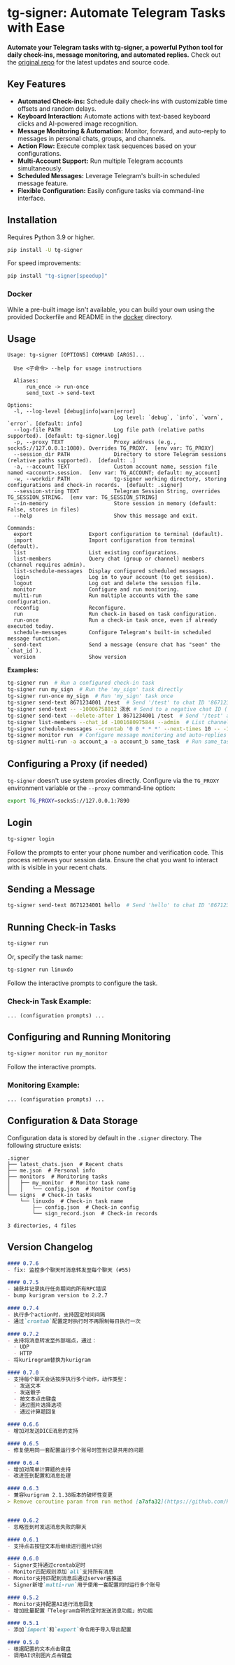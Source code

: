 # tg-signer: Automate Telegram Tasks with Ease

**Automate your Telegram tasks with tg-signer, a powerful Python tool for daily check-ins, message monitoring, and automated replies.**  Check out the [original repo](https://github.com/amchii/tg-signer) for the latest updates and source code.

## Key Features

*   **Automated Check-ins:** Schedule daily check-ins with customizable time offsets and random delays.
*   **Keyboard Interaction:** Automate actions with text-based keyboard clicks and AI-powered image recognition.
*   **Message Monitoring & Automation:** Monitor, forward, and auto-reply to messages in personal chats, groups, and channels.
*   **Action Flow:** Execute complex task sequences based on your configurations.
*   **Multi-Account Support:** Run multiple Telegram accounts simultaneously.
*   **Scheduled Messages:** Leverage Telegram's built-in scheduled message feature.
*   **Flexible Configuration:** Easily configure tasks via command-line interface.

## Installation

Requires Python 3.9 or higher.

```bash
pip install -U tg-signer
```

For speed improvements:

```bash
pip install "tg-signer[speedup]"
```

### Docker

While a pre-built image isn't available, you can build your own using the provided Dockerfile and README in the [docker](./docker) directory.

## Usage

```
Usage: tg-signer [OPTIONS] COMMAND [ARGS]...

  Use <子命令> --help for usage instructions

  Aliases:
      run_once -> run-once
      send_text -> send-text

Options:
  -l, --log-level [debug|info|warn|error]
                                  Log level: `debug`, `info`, `warn`, `error`. [default: info]
  --log-file PATH                 Log file path (relative paths supported). [default: tg-signer.log]
  -p, --proxy TEXT                Proxy address (e.g., socks5://127.0.0.1:1080). Overrides TG_PROXY.  [env var: TG_PROXY]
  --session_dir PATH              Directory to store Telegram sessions (relative paths supported).  [default: .]
  -a, --account TEXT              Custom account name, session file named <account>.session.  [env var: TG_ACCOUNT; default: my_account]
  -w, --workdir PATH              tg-signer working directory, storing configurations and check-in records.  [default: .signer]
  --session-string TEXT           Telegram Session String, overrides TG_SESSION_STRING.  [env var: TG_SESSION_STRING]
  --in-memory                     Store session in memory (default: False, stores in files)
  --help                          Show this message and exit.

Commands:
  export                  Export configuration to terminal (default).
  import                  Import configuration from terminal (default).
  list                    List existing configurations.
  list-members            Query chat (group or channel) members (channel requires admin).
  list-schedule-messages  Display configured scheduled messages.
  login                   Log in to your account (to get session).
  logout                  Log out and delete the session file.
  monitor                 Configure and run monitoring.
  multi-run               Run multiple accounts with the same configuration.
  reconfig                Reconfigure.
  run                     Run check-in based on task configuration.
  run-once                Run a check-in task once, even if already executed today.
  schedule-messages       Configure Telegram's built-in scheduled message function.
  send-text               Send a message (ensure chat has "seen" the `chat_id`).
  version                 Show version
```

**Examples:**

```bash
tg-signer run  # Run a configured check-in task
tg-signer run my_sign  # Run the 'my_sign' task directly
tg-signer run-once my_sign  # Run 'my_sign' task once
tg-signer send-text 8671234001 /test  # Send '/test' to chat ID '8671234001'
tg-signer send-text -- -10006758812 浇水 # Send to a negative chat ID (use '--' for POSIX style)
tg-signer send-text --delete-after 1 8671234001 /test  # Send '/test' and delete after 1 sec
tg-signer list-members --chat_id -1001680975844 --admin  # List channel admins
tg-signer schedule-messages --crontab '0 0 * * *' --next-times 10 -- -1001680975844 你好 # Schedule messages
tg-signer monitor run  # Configure message monitoring and auto-replies
tg-signer multi-run -a account_a -a account_b same_task  # Run same_task for multiple accounts
```

## Configuring a Proxy (if needed)

`tg-signer` doesn't use system proxies directly. Configure via the `TG_PROXY` environment variable or the `--proxy` command-line option:

```bash
export TG_PROXY=socks5://127.0.0.1:7890
```

## Login

```bash
tg-signer login
```

Follow the prompts to enter your phone number and verification code. This process retrieves your session data.  Ensure the chat you want to interact with is visible in your recent chats.

## Sending a Message

```bash
tg-signer send-text 8671234001 hello  # Send 'hello' to chat ID '8671234001'
```

## Running Check-in Tasks

```bash
tg-signer run
```

Or, specify the task name:

```bash
tg-signer run linuxdo
```

Follow the interactive prompts to configure the task.

### Check-in Task Example:

```
... (configuration prompts) ...
```

## Configuring and Running Monitoring

```bash
tg-signer monitor run my_monitor
```

Follow the interactive prompts.

### Monitoring Example:

```
... (configuration prompts) ...
```

## Configuration & Data Storage

Configuration data is stored by default in the `.signer` directory.  The following structure exists:

```
.signer
├── latest_chats.json  # Recent chats
├── me.json  # Personal info
├── monitors  # Monitoring tasks
│   ├── my_monitor  # Monitor task name
│   │   └── config.json  # Monitor config
└── signs  # Check-in tasks
    └── linuxdo  # Check-in task name
        ├── config.json  # Check-in config
        └── sign_record.json  # Check-in records

3 directories, 4 files
```

## Version Changelog

```markdown
#### 0.7.6
- fix: 监控多个聊天时消息转发至每个聊天 (#55)

#### 0.7.5
- 捕获并记录执行任务期间的所有RPC错误
- bump kurigram version to 2.2.7

#### 0.7.4
- 执行多个action时，支持固定时间间隔
- 通过`crontab`配置定时执行时不再限制每日执行一次

#### 0.7.2
- 支持将消息转发至外部端点，通过：
  - UDP
  - HTTP
- 将kurirogram替换为kurigram

#### 0.7.0
- 支持每个聊天会话按序执行多个动作，动作类型：
  - 发送文本
  - 发送骰子
  - 按文本点击键盘
  - 通过图片选择选项
  - 通过计算题回复

#### 0.6.6
- 增加对发送DICE消息的支持

#### 0.6.5
- 修复使用同一套配置运行多个账号时签到记录共用的问题

#### 0.6.4
- 增加对简单计算题的支持
- 改进签到配置和消息处理

#### 0.6.3
- 兼容kurigram 2.1.38版本的破坏性变更
> Remove coroutine param from run method [a7afa32](https://github.com/KurimuzonAkuma/pyrogram/commit/a7afa32df208333eecdf298b2696a2da507bde95)


#### 0.6.2
- 忽略签到时发送消息失败的聊天

#### 0.6.1
- 支持点击按钮文本后继续进行图片识别

#### 0.6.0
- Signer支持通过crontab定时
- Monitor匹配规则添加`all`支持所有消息
- Monitor支持匹配到消息后通过server酱推送
- Signer新增`multi-run`用于使用一套配置同时运行多个账号

#### 0.5.2
- Monitor支持配置AI进行消息回复
- 增加批量配置「Telegram自带的定时发送消息功能」的功能

#### 0.5.1
- 添加`import`和`export`命令用于导入导出配置

#### 0.5.0
- 根据配置的文本点击键盘
- 调用AI识别图片点击键盘